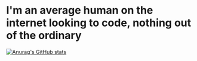 # I'm an average human on the internet looking to code, nothing out of the ordinary
[![Anurag's GitHub stats](https://github-readme-stats.vercel.app/api?username=TechnoShip123&count_private=true&show_icons=true&theme=gruvbox)](https://github.com/anuraghazra/github-readme-stats)

<!--
**TechnoShip123/TechnoShip123** is a ✨ _special_ ✨ repository because its `README.md` (this file) appears on your GitHub profile.

